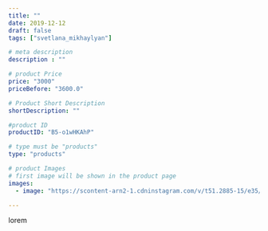 ```yaml
---
title: ""
date: 2019-12-12
draft: false
tags: ["svetlana_mikhaylyan"]

# meta description
description : ""

# product Price
price: "3000"
priceBefore: "3600.0"

# Product Short Description
shortDescription: ""

#product ID
productID: "B5-o1wHKAhP"

# type must be "products"
type: "products"

# product Images
# first image will be shown in the product page
images:
  - image: "https://scontent-arn2-1.cdninstagram.com/v/t51.2885-15/e35/77164516_1015569718780317_6338720079563837583_n.jpg?se=7&tp=1&_nc_ht=scontent-arn2-1.cdninstagram.com&_nc_cat=109&_nc_ohc=whEYEBNyjgoAX-Gj4M1&oh=d3592bf603b55fa7b1861609d62aae98&oe=6072755B&ig_cache_key=MjE5NzM3MzI4Mzg1NTc2MzUzNQ%3D%3D.2"

---
```

lorem
